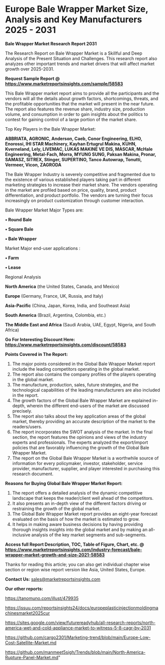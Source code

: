 # Europe Bale Wrapper Market Size, Analysis and Key Manufacturers 2025 - 2031

<strong>Bale Wrapper Market Research Report 2031</strong>

The Research Report on Bale Wrapper Market is a Skillful and Deep Analysis of the Present Situation and Challenges. This research report also analyzes other important trends and market drivers that will affect market growth over 2025-2031.

<strong>Request Sample Report @ <a href=https://www.marketreportsinsights.com/sample/58583>https://www.marketreportsinsights.com/sample/58583</a></strong>

This Bale Wrapper market report aims to provide all the participants and the vendors will all the details about growth factors, shortcomings, threats, and the profitable opportunities that the market will present in the near future. The report also features the revenue share, industry size, production volume, and consumption in order to gain insights about the politics to contest for gaining control of a large portion of the market share.

Top Key Players in the Bale Wrapper Market:

<strong>ABBRIATA, AGRONIC, Anderson, Caeb, Conor Engineering, ELHO, Enorossi, IHI STAR Machinery, Kayhan Ertugrul Makina, KUHN, Kverneland, Lely, LIVEMAC, LUKAS MAKINE VE DIS, MASCAR, McHale Engineering, Metal-Fach, Morra, MYUNG SUNG, Paksan Makina, Pronar, SAMASZ, SITREX, Stinger, SUPERTINO, Tanco Autowrap, Tonutti, Vermeer, Vicon, ZAGRODA</strong>

The Bale Wrapper Industry is severely competitive and fragmented due to the existence of various established players taking part in different marketing strategies to increase their market share. The vendors operating in the market are profiled based on price, quality, brand, product differentiation, and product portfolio. The vendors are turning their focus increasingly on product customization through customer interaction.

Bale Wrapper Market Major Types are:

<strong>• Round Bale

• Square Bale

• Bale Wrapper</strong>

Market Major end-user applications :

<strong>• Farm

• Lease</strong>

Regional Analysis

</u><strong><b>North America</b></strong> (the United States, Canada, and Mexico)

<strong><b>Europe </b></strong>(Germany, France, UK, Russia, and Italy)

<strong><b>Asia-Pacific</b></strong> (China, Japan, Korea, India, and Southeast Asia)

<strong><b>South America</b></strong> (Brazil, Argentina, Colombia, etc.)

<strong><b>The Middle East and Africa</b></strong> (Saudi Arabia, UAE, Egypt, Nigeria, and South Africa)

<strong>Go For Interesting Discount Here: <a href=https://www.marketreportsinsights.com/discount/58583>https://www.marketreportsinsights.com/discount/58583</a></strong>

<strong>Points Covered in The Report:</strong>
<ol>
  <li>The major points considered in the Global Bale Wrapper Market report include the leading competitors operating in the global market.</li>
  <li>The report also contains the company profiles of the players operating in the global market.</li>
  <li>The manufacture, production, sales, future strategies, and the technological capabilities of the leading manufacturers are also included in the report.</li>
  <li>The growth factors of the Global Bale Wrapper Market are explained in-depth, wherein the different end-users of the market are discussed precisely.</li>
  <li>The report also talks about the key application areas of the global market, thereby providing an accurate description of the market to the readers/users.</li>
  <li>The report incorporates the SWOT analysis of the market. In the final section, the report features the opinions and views of the industry experts and professionals. The experts analyzed the export/import policies that are favorably influencing the growth of the Global Bale Wrapper Market.</li>
  <li>The report on the Global Bale Wrapper Market is a worthwhile source of information for every policymaker, investor, stakeholder, service provider, manufacturer, supplier, and player interested in purchasing this research document.</li>
</ol>
<strong>Reasons for Buying Global Bale Wrapper Market Report:</strong>

<ol>
  <li>The report offers a detailed analysis of the dynamic competitive landscape that keeps the reader/client well ahead of the competitors.</li>
  <li>It also presents an in-depth view of the different factors driving or restraining the growth of the global market.</li>
  <li>The Global Bale Wrapper Market report provides an eight-year forecast evaluated on the basis of how the market is estimated to grow.</li>
  <li>It helps in making aware business decisions by having providing thorough insights insights into the global market and by making an all-inclusive analysis of the key market segments and sub-segments.</li>
</ol>
<strong>Access full Report Description, TOC, Table of Figure, Chart, etc. @ <a href=https://www.marketreportsinsights.com/industry-forecast/bale-wrapper-market-growth-and-size-2021-58583>https://www.marketreportsinsights.com/industry-forecast/bale-wrapper-market-growth-and-size-2021-58583</a></strong>


Thanks for reading this article; you can also get individual chapter wise section or region wise report version like Asia, United States, Europe.

<strong>Contact Us:</strong>
sales@marketreportsinsights.com

<strong>Our other reports:</strong>

<a href=https://tanomuno.com/illust/479935>https://tanomuno.com/illust/479935</a>

<a href=https://issuu.com/reportsinsights24/docs/europeplasticinjectionmoldingmachinesmarket2025cur>https://issuu.com/reportsinsights24/docs/europeplasticinjectionmoldingmachinesmarket2025cur</a>

<a href=https://sites.google.com/view/futurereadyhub/all-research-reports/north-america-wet-and-cold-appliance-market-to-witness-5-8-cagr-by-2031>https://sites.google.com/view/futurereadyhub/all-research-reports/north-america-wet-and-cold-appliance-market-to-witness-5-8-cagr-by-2031</a>

<a href=https://github.com/cargo2301/Marketing-trend/blob/main/Europe-Low-Cost-Satellite-Market.md>https://github.com/cargo2301/Marketing-trend/blob/main/Europe-Low-Cost-Satellite-Market.md</a>

<a href=https://github.com/manmeet5sigh/Trends/blob/main/North-America-Rupture-Panel-Market.md>https://github.com/manmeet5sigh/Trends/blob/main/North-America-Rupture-Panel-Market.md</a>"
